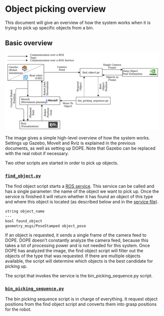 # Object picking overview
This document will give an overview of how the system works when it is trying to pick up specific objects from a bin.

## Basic overview
![Basic overview](resources/schematic_overview.png)

The image gives a simple high-level overview of how the system works. Settings up Gazebo, MoveIt and Rviz is explained in the previous documents, as well as setting up DOPE. Note that Gazebo can be replaced with the real robot if necessary.

Two other scripts are started in order to pick up objects.

### [`find_object.py`](../triple_s_util/scripts/bin_picking/find_object.py)
The find object script starts a [ROS service](http://wiki.ros.org/Services). This service can be called and has a single parameter: the name of the object we want to pick up. Once the service is finished it will return whether it has found an object of this type and where this object is located (as described below and in the [service file](../triple_s_util/srv/ObjectRequest.srv)).

```
string object_name
---
bool found_object
geometry_msgs/PoseStamped object_pose
```

If an object is requested, it sends a single frame of the camera feed to DOPE. DOPE doesn't constantly analyze the camera feed, because this takes a lot of processing power and is not needed for this system. Once DOPE has analyzed the image, the find object script will filter out the objects of the type that was requested. If there are multiple objects available, the script will determine which objects is the best candidate for picking up.

The script that invokes the service is the bin_picking_sequence.py script.

### [`bin_picking_sequence.py`](../triple_s_util/scripts/bin_picking/bin_picking_sequence.py)

The bin picking sequence script is in charge of everything. It request object positions from the find object script and converts them into grasp positions for the robot.